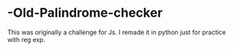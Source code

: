 # -Old-Palindrome-checker
This was originally a challenge for Js. I remade it in python just for practice with reg exp.

